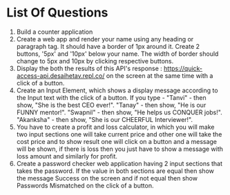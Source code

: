 # List Of Questions
 1. Build a counter application
 2. Create a web app and render your name using any heading or paragraph tag. It should have a border of 1px around it. Create 2 buttons, '5px' and '10px' below your name. The width of border should change to 5px and 10px by clicking respective buttons.
 3. Display the both the results of this API's response : https://quick-access-api.desaihetav.repl.co/ on the screen at the same time with a click of a button. 
 4. Create an Input Element, which shows a display message according to the Input text with the click of a button. If you type - "Tanvi" - then show, "She is the best CEO ever!". "Tanay" - then show, "He is our FUNNY mentor!". "Swapnil" - then show, "He helps us CONQUER jobs!". "Akanksha" - then show, "She is our CHEERFUL Interviewer!".
 5. You have to create a profit and loss calculator, in which you will make two input sections one will take current price and other one will take the cost price and to show result one will click on a button and a message will be shown, if there is loss then you just have to show a message with loss amount and similarly for profit.
 6. Create a password checker web application having 2 input sections that takes the password. If the value in both sections are equal then show the message Success on the screen and if not equal then show Passwords Mismatched on the click of a button.